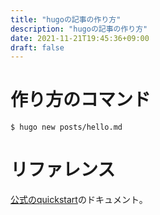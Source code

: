 ```yaml
---
title: "hugoの記事の作り方"
description: "hugoの記事の作り方"
date: 2021-11-21T19:45:36+09:00
draft: false
---
```



# 作り方のコマンド

```
$ hugo new posts/hello.md
```

# リファレンス


[公式のquickstart](https://gohugo.io/getting-started/quick-start/#step-4-add-some-content)のドキュメント。

